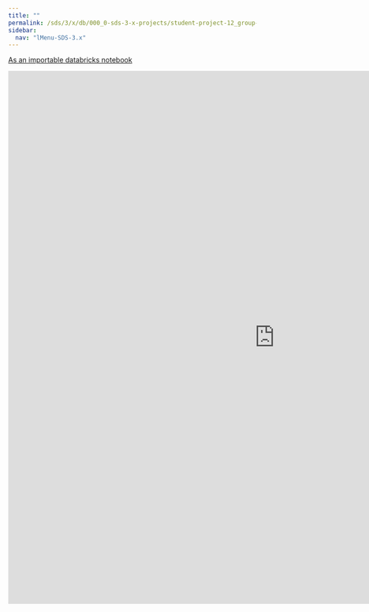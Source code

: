 ```yaml
---
title: ""
permalink: /sds/3/x/db/000_0-sds-3-x-projects/student-project-12_group-CovidPandemic/03_ExplosiveAnalysis/
sidebar:
  nav: "lMenu-SDS-3.x"
---
```


[As an importable databricks notebook](https://lamastex.github.io/scalable-data-science/sds/3/x/db/000_0-sds-3-x-projects/student-project-12_group-CovidPandemic/03_ExplosiveAnalysis.html)

<iframe src="https://lamastex.github.io/scalable-data-science/sds/3/x/db/000_0-sds-3-x-projects/student-project-12_group-CovidPandemic/03_ExplosiveAnalysis.html" width="1080" height="1080" frameborder="0"></iframe>
